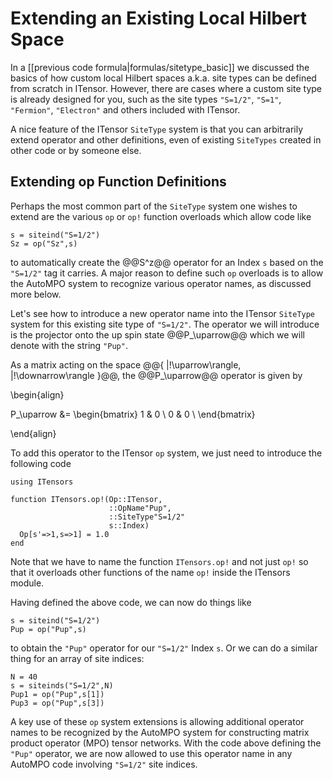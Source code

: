 # Extending an Existing Local Hilbert Space

In a [[previous code formula|formulas/sitetype_basic]] we discussed the basics
of how custom local Hilbert spaces a.k.a. site types can be defined from 
scratch in ITensor. However, there are cases where a custom site type is 
already designed for you, such as the site types `"S=1/2"`, `"S=1"`,
`"Fermion"`, `"Electron"` and others included with ITensor.

A nice feature of the ITensor `SiteType` system is that you can arbitrarily
extend operator and other definitions, even of existing `SiteTypes` created
in other code or by someone else.

## Extending op Function Definitions

Perhaps the most common part of the `SiteType` system one wishes to extend
are the various `op` or `op!` function overloads which allow code like

    s = siteind("S=1/2")
    Sz = op("Sz",s)

to automatically create the @@S^z@@ operator for an Index `s` based on the 
`"S=1/2"` tag it carries. A major reason to define such `op` overloads
is to allow the AutoMPO system to recognize various operator names, as
discussed more below.

Let's see how to introduce a new operator name into the ITensor `SiteType`
system for this existing site type of `"S=1/2"`. The operator we will
introduce is the projector onto the up spin state @@P\_\uparrow@@ which
we will denote with the string `"Pup"`. 

As a matrix acting on the space @@\{ |\!\uparrow\rangle, |\!\downarrow\rangle \}@@,
the @@P\_\uparrow@@ operator is given by

\begin{align}

P_\uparrow &= 
\begin{bmatrix}
 1 &  0 \\
 0  & 0 \\
\end{bmatrix}

\end{align}

To add this operator to the ITensor `op` system, we just need to introduce the following
code

    using ITensors

    function ITensors.op!(Op::ITensor,
                          ::OpName"Pup",
                          ::SiteType"S=1/2"
                          s::Index)
      Op[s'=>1,s=>1] = 1.0
    end

Note that we have to name the function `ITensors.op!` and not just `op!` so that it overloads
other functions of the name `op!` inside the ITensors module. 

Having defined the above code, we can now do things like

    s = siteind("S=1/2")
    Pup = op("Pup",s)

to obtain the `"Pup"` operator for our `"S=1/2"` Index `s`. Or we can do a similar
thing for an array of site indices:

    N = 40
    s = siteinds("S=1/2",N)
    Pup1 = op("Pup",s[1])
    Pup3 = op("Pup",s[3])

A key use of these `op` system extensions is allowing additional operator names to
be recognized by the AutoMPO system for constructing matrix product operator (MPO)
tensor networks. With the code above defining the `"Pup"` operator, we are now 
allowed to use this operator name in any AutoMPO code involving `"S=1/2"` site 
indices.


